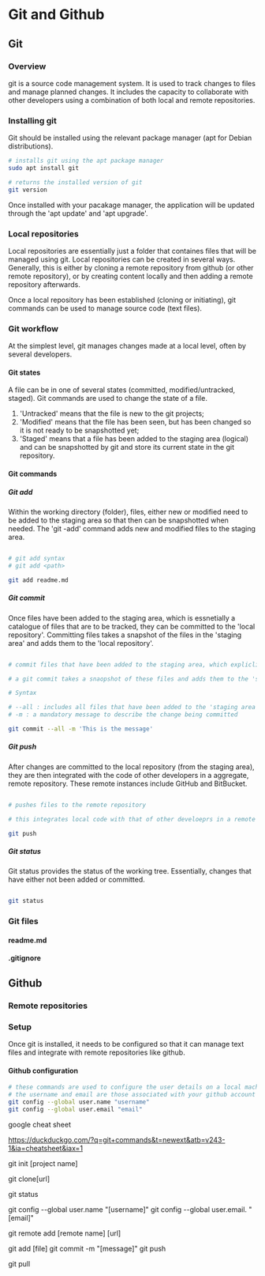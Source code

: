 # Git and Github
## Git
### Overview
git is a source code management system.  It is used  to track changes to files and manage planned changes.  It includes the capacity to collaborate with other developers using a combination of both local and remote repositories.

### Installing git
Git should be installed using the relevant package manager (apt for Debian distributions).

~~~ bash
# installs git using the apt package manager
sudo apt install git

# returns the installed version of git
git version
~~~

Once installed with your pacakage manager, the application will be updated through the 'apt update' and 'apt upgrade'.

### Local repositories
Local repositories are essentially just a folder that containes files that will be managed using git.  Local repositories can be created in several ways.  Generally, this is either by cloning a remote repository from github (or other remote repository), or by creating content locally and then adding a remote repository afterwards.

Once a local repository has been established (cloning or initiating), git commands can be used to manage source code (text files).

### Git workflow
At the simplest level, git manages changes made at a local level, often by several developers.  
#### Git states
A file can be in one of several states (committed, modified/untracked, staged).  Git commands are used to change the state of a file.
1.  'Untracked' means that the file is new to the git projects;
2.  'Modified' means that the file has been seen, but has been changed so it is not ready to be snapshotted yet;
3.  'Staged' means that a file has been added to the staging area (logical) and can be snapshotted by git and store its current state in the git repository.  

#### Git commands
##### Git add
Within the working directory (folder), files, either new or modified need to be added to the staging area so that then can be snapshotted when needed.  The 'git -add' command adds new and modified files to the staging area.

~~~ bash

# git add syntax
# git add <path>

git add readme.md

~~~

##### Git commit
Once files have been added to the staging area, which is essnetially a catalogue of files that are to be tracked, they can be committed to the 'local repository'.  Committing files takes a snapshot of the files in the 'staging area' and adds them to the 'local repository'.
~~~ bash

# commit files that have been added to the staging area, which expliclity marks them for tracking.

# a git commit takes a snaopshot of these files and adds them to the 'staging area'.

# Syntax

# --all : includes all files that have been added to the 'staging area'
# -m : a mandatory message to describe the change being committed

git commit --all -m 'This is the message'

~~~

##### Git push
After changes are committed to the local repository (from the staging area), they are then integrated with the code of other developers in a aggregate, remote repository.  These remote instances include GitHub and BitBucket.

~~~ bash

# pushes files to the remote repository

# this integrates local code with that of other develoeprs in a remote repository.

git push

~~~
##### Git status
Git status provides the status of the working tree.  Essentially, changes that have either not been added or committed.

~~~ bash

git status

~~~

### Git files
#### readme.md
#### .gitignore

## Github
### Remote repositories

### Setup
Once git is installed, it needs to be configured so that it can manage text files and integrate with remote repositories like github. 

#### Github configuration

~~~ bash
# these commands are used to configure the user details on a local machine.
# the username and email are those associated with your github account
git config --global user.name "username"
git config --global user.email "email"

~~~

google cheat sheet

https://duckduckgo.com/?q=git+commands&t=newext&atb=v243-1&ia=cheatsheet&iax=1

git init [project name]

git clone[url]

git status

git config --global user.name "[username]"
git config --global user.email. "[email]"

git remote add [remote name] [url]

git add [file]
git commit -m "[message]"
git push

git pull
